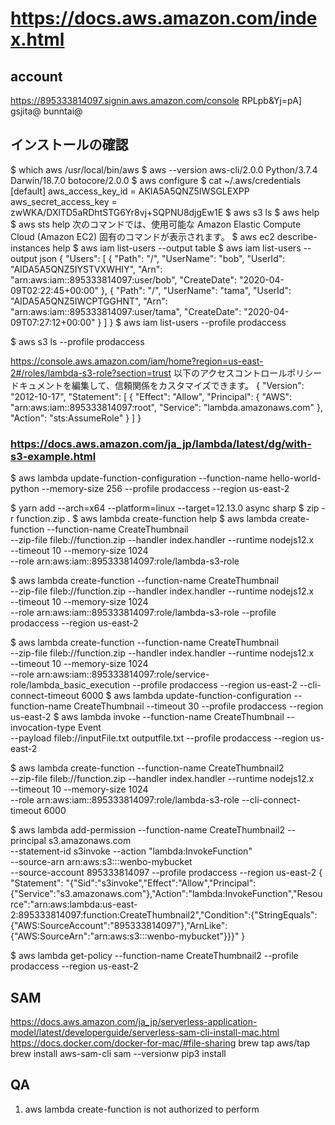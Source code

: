 # https://docs.aws.amazon.com/index.html

## account
https://895333814097.signin.aws.amazon.com/console
RPLpb&Yj=pA]
gsjita@
bunntai@

## インストールの確認
$ which aws
/usr/local/bin/aws
$ aws --version
aws-cli/2.0.0 Python/3.7.4 Darwin/18.7.0 botocore/2.0.0
$ aws configure
$ cat  ~/.aws/credentials
[default]
aws_access_key_id = AKIA5A5QNZ5IWSGLEXPP
aws_secret_access_key = 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
$ aws s3 ls
$ aws help
$ aws sts help
次のコマンドでは、使用可能な Amazon Elastic Compute Cloud (Amazon EC2) 固有のコマンドが表示されます。
$ aws ec2 describe-instances help
$ aws iam list-users --output table
$ aws iam list-users --output json
{
    "Users": [
        {
            "Path": "/",
            "UserName": "bob",
            "UserId": "AIDA5A5QNZ5IYSTVXWHIY",
            "Arn": "arn:aws:iam::895333814097:user/bob",
            "CreateDate": "2020-04-09T02:22:45+00:00"
        },
        {
            "Path": "/",
            "UserName": "tama",
            "UserId": "AIDA5A5QNZ5IWCPTGGHNT",
            "Arn": "arn:aws:iam::895333814097:user/tama",
            "CreateDate": "2020-04-09T07:27:12+00:00"
        }
    ]
}
$ aws iam list-users --profile prodaccess

$ aws s3 ls --profile prodaccess

https://console.aws.amazon.com/iam/home?region=us-east-2#/roles/lambda-s3-role?section=trust
以下のアクセスコントロールポリシードキュメントを編集して、信頼関係をカスタマイズできます。
{
  "Version": "2012-10-17",
  "Statement": [
    {
      "Effect": "Allow",
      "Principal": {
        "AWS": "arn:aws:iam::895333814097:root",
        "Service": "lambda.amazonaws.com"
      },
      "Action": "sts:AssumeRole"
    }
  ]
}



### https://docs.aws.amazon.com/ja_jp/lambda/latest/dg/with-s3-example.html
$ aws lambda update-function-configuration --function-name hello-world-python  --memory-size 256 --profile prodaccess --region us-east-2

$ yarn add --arch=x64 --platform=linux --target=12.13.0 async sharp
$ zip -r function.zip .
$ aws lambda create-function help
$ aws lambda create-function --function-name CreateThumbnail \
--zip-file fileb://function.zip --handler index.handler --runtime nodejs12.x \
--timeout 10 --memory-size 1024 \
--role arn:aws:iam::895333814097:role/lambda-s3-role

$ aws lambda create-function --function-name CreateThumbnail \
--zip-file fileb://function.zip --handler index.handler --runtime nodejs12.x \
--timeout 10 --memory-size 1024 \
--role arn:aws:iam::895333814097:role/lambda-s3-role --profile prodaccess --region us-east-2

$ aws lambda create-function --function-name CreateThumbnail \
--zip-file fileb://function.zip --handler index.handler --runtime nodejs12.x \
--timeout 10 --memory-size 1024 \
--role arn:aws:iam::895333814097:role/service-role/lambda_basic_execution --profile prodaccess --region us-east-2 --cli-connect-timeout 6000
$ aws lambda update-function-configuration --function-name CreateThumbnail --timeout 30 --profile prodaccess --region us-east-2
$ aws lambda invoke --function-name CreateThumbnail --invocation-type Event \
--payload fileb://inputFile.txt outputfile.txt --profile prodaccess --region us-east-2


$ aws lambda create-function --function-name CreateThumbnail2 \
--zip-file fileb://function.zip --handler index.handler --runtime nodejs12.x \
--timeout 10 --memory-size 1024 \
--role arn:aws:iam::895333814097:role/lambda-s3-role --cli-connect-timeout 6000


$ aws lambda add-permission --function-name CreateThumbnail2 --principal s3.amazonaws.com \
--statement-id s3invoke --action "lambda:InvokeFunction" \
--source-arn arn:aws:s3:::wenbo-mybucket \
--source-account 895333814097 --profile prodaccess --region us-east-2
{
    "Statement": "{\"Sid\":\"s3invoke\",\"Effect\":\"Allow\",\"Principal\":{\"Service\":\"s3.amazonaws.com\"},\"Action\":\"lambda:InvokeFunction\",\"Resource\":\"arn:aws:lambda:us-east-2:895333814097:function:CreateThumbnail2\",\"Condition\":{\"StringEquals\":{\"AWS:SourceAccount\":\"895333814097\"},\"ArnLike\":{\"AWS:SourceArn\":\"arn:aws:s3:::wenbo-mybucket\"}}}"
}

$ aws lambda get-policy --function-name CreateThumbnail2 --profile prodaccess --region us-east-2

## SAM
https://docs.aws.amazon.com/ja_jp/serverless-application-model/latest/developerguide/serverless-sam-cli-install-mac.html
https://docs.docker.com/docker-for-mac/#file-sharing
brew tap aws/tap
brew install aws-sam-cli
sam --versionw
pip3 install

## QA
1. aws lambda create-function is not authorized to perform
